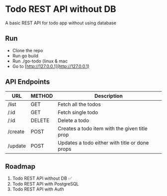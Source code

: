 # Todo REST API without DB

A basic REST API for todo app without using database

## Run

* Clone the repo
* Run go build
* Run ./go-todo (linux & mac
* Go to [http://127.0.0.1](http://127.0.0.1)


## API Endpoints

| URL     | METHOD | Description                                    |
|---------|--------|------------------------------------------------|
| /list   | GET    | Fetch all the todos                            |
| /:id    | GET    | Fetch single todo                              |
| /:id    | DELETE | Delete a todo                                  |
| /create | POST   | Creates a todo item with the given title prop  |
| /update | POST   | Updates a todo either with title or done props |


## Roadmap

1. Todo REST API without DB ✅
2. Todo REST API with PostgreSQL
3. Todo REST API with Auth
